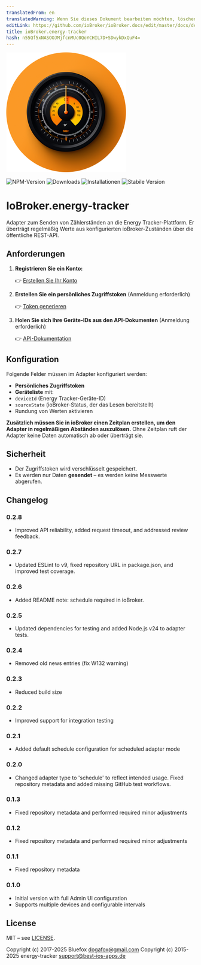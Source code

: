 ```yaml
---
translatedFrom: en
translatedWarning: Wenn Sie dieses Dokument bearbeiten möchten, löschen Sie bitte das Feld "translationsFrom". Andernfalls wird dieses Dokument automatisch erneut übersetzt
editLink: https://github.com/ioBroker/ioBroker.docs/edit/master/docs/de/adapterref/iobroker.energy-tracker/README.md
title: ioBroker.energy-tracker
hash: n55Qf5xNASOOJMjfcnMUc0QoYCHIL7D+SDwykDxQuF4=
---
```

![Logo](../../../en/adapterref/iobroker.energy-tracker/admin/energy-tracker.png)

![NPM-Version](https://img.shields.io/npm/v/iobroker.energy-tracker.svg)
![Downloads](https://img.shields.io/npm/dm/iobroker.energy-tracker.svg)
![Installationen](https://iobroker.live/badges/energy-tracker-installed.svg)
![Stabile Version](https://iobroker.live/badges/energy-tracker-stable.svg)

# IoBroker.energy-tracker
Adapter zum Senden von Zählerständen an die Energy Tracker-Plattform.
Er überträgt regelmäßig Werte aus konfigurierten ioBroker-Zuständen über die öffentliche REST-API.

## Anforderungen
1. **Registrieren Sie ein Konto:**

   👉 [Erstellen Sie Ihr Konto](https://www.energy-tracker.best-ios-apps.de/en-US/register)

2. **Erstellen Sie ein persönliches Zugriffstoken** (Anmeldung erforderlich)

   👉 [Token generieren](https://www.energy-tracker.best-ios-apps.de/de/login?next=%2Faccount%2Faccess-token)

3. **Holen Sie sich Ihre Geräte-IDs aus den API-Dokumenten** (Anmeldung erforderlich)

   👉 [API-Dokumentation](https://www.energy-tracker.best-ios-apps.de/de/login?next=%2Faccount%2Frest-api)

## Konfiguration
Folgende Felder müssen im Adapter konfiguriert werden:

- **Persönliches Zugriffstoken**
- **Geräteliste** mit:
- `deviceId` (Energy Tracker-Geräte-ID)
- `sourceState` (ioBroker-Status, der das Lesen bereitstellt)
- Rundung von Werten aktivieren

**Zusätzlich müssen Sie in ioBroker einen Zeitplan erstellen, um den Adapter in regelmäßigen Abständen auszulösen.** Ohne Zeitplan ruft der Adapter keine Daten automatisch ab oder überträgt sie.

## Sicherheit
- Der Zugriffstoken wird verschlüsselt gespeichert.
- Es werden nur Daten **gesendet** – es werden keine Messwerte abgerufen.

## Changelog

### 0.2.8

- Improved API reliability, added request timeout, and addressed review feedback.

### 0.2.7

- Updated ESLint to v9, fixed repository URL in package.json, and improved test coverage.

### 0.2.6

- Added README note: schedule required in ioBroker.

### 0.2.5

- Updated dependencies for testing and added Node.js v24 to adapter tests.

### 0.2.4

- Removed old news entries (fix W132 warning)

### 0.2.3

- Reduced build size

### 0.2.2

- Improved support for integration testing

### 0.2.1

- Added default schedule configuration for scheduled adapter mode

### 0.2.0

- Changed adapter type to 'schedule' to reflect intended usage. Fixed repository metadata and added missing GitHub test workflows.

### 0.1.3

- Fixed repository metadata and performed required minor adjustments

### 0.1.2

- Fixed repository metadata and performed required minor adjustments

### 0.1.1

- Fixed repository metadata

### 0.1.0

- Initial version with full Admin UI configuration
- Supports multiple devices and configurable intervals

## License

MIT – see [LICENSE](LICENSE).

Copyright (c) 2017-2025 Bluefox <dogafox@gmail.com>
Copyright (c) 2015-2025 energy-tracker support@best-ios-apps.de